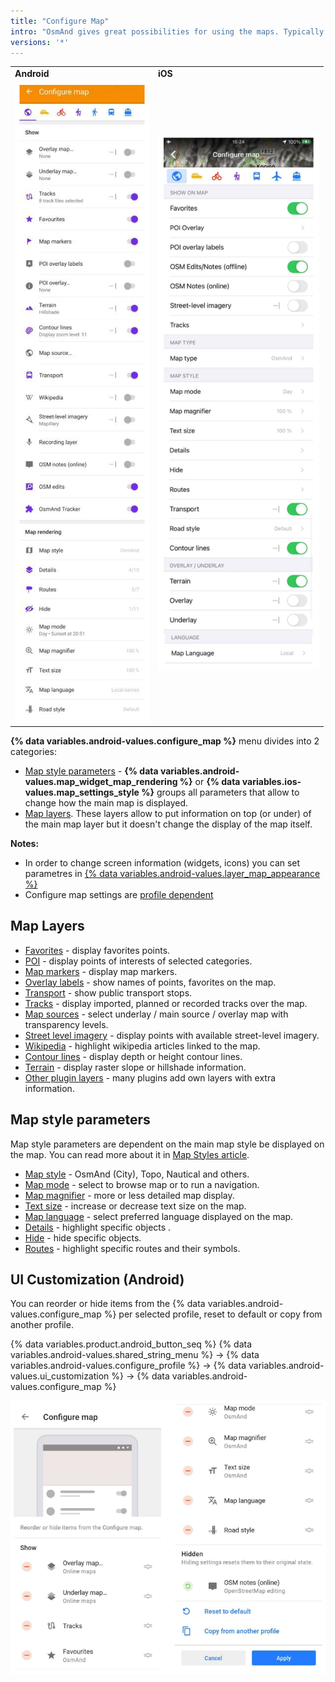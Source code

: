 ```yaml
---
title: "Configure Map"
intro: "OsmAnd gives great possibilities for using the maps. Typically maps needs to be configured for your needs, so you could highlight Favorite points, Navigation markers or special Points of Interests on the map. You could also make visible specific routes or 3rd party GPX files and you could overlay the map with relief information or satellite imagery. All visible map information is configurable via Configure Map menu."
versions: '*'
---
```


| | |
|------------|------------|
| **Android** | **iOS** |
| ![Configure map_android](/assets/images/map/configure-map-android.png) | ![Configure map_ios](/assets/images/map/configure-map-ios.png) |

**{% data variables.android-values.configure_map %}** menu divides into 2 categories:
- [Map style parameters](#map-style-parameters) - **{% data variables.android-values.map_widget_map_rendering %}** or **{% data variables.ios-values.map_settings_style %}** groups all parameters that allow to change how the main map is displayed.
- [Map layers](#map-layers). These layers allow to put information on top (or under) of the main map layer but it doesn't change the display of the map itself.


**Notes:** 
- In order to change screen information (widgets, icons) you can set parametres in [{% data variables.android-values.layer_map_appearance %}](/osmand/widgets/general)
- Configure map settings are [profile dependent](/osmand/personal/profiles)

## Map Layers
   - [Favorites](/osmand/map/point-layers-on-map) - display favorites points.
   - [POI](/osmand/map/point-layers-on-map) - display points of interests of selected categories.
   - [Map markers](/osmand/map/point-layers-on-map) - display map markers.
   - [Overlay labels](/osmand/map/point-layers-on-map) - show names of points, favorites on the map.
   - [Transport](/osmand/map/map-styles-and-parameters#transport) - show public transport stops.
   - [Tracks](/osmand/map/tracks-on-map) - display imported, planned or recorded tracks over the map.
   - [Map sources](/osmand/map/online-raster-maps#select-map-as-main--underlay--overlay-layer) - select underlay / main source / overlay map with transparency levels.
   - [Street level imagery](/osmand/map/street-level-imagery) - display points with available street-level imagery.
   - [Wikipedia](/osmand/map/wikipedia) - highlight wikipedia articles linked to the map.
   - [Contour lines](/osmand/map/contour-lines-hillshade) - display depth or height contour lines.
   - [Terrain](/osmand/map/contour-lines-hillshade) - display raster slope or hillshade information.
   - [Other plugin layers](/osmand/plugins) - many plugins add own layers with extra information.

## Map style parameters
Map style parameters are dependent on the main map style be displayed on the map. You can read more about it in [Map Styles article](/osmand/map/map-styles-and-parameters).
   - [Map style](/osmand/map/map-styles-and-parameters#default-map-styles) - OsmAnd (City), Topo, Nautical and others.
   - [Map mode](/osmand/map/map-styles-and-parameters#map-mode) - select to browse map or to run a navigation.
   - [Map magnifier](/osmand/map/map-styles-and-parameters#map-magnifier) - more or less detailed map display.
   - [Text size](/osmand/map/map-styles-and-parameters#text-size) - increase or decrease text size on the map.
   - [Map language](/osmand/map/map-styles-and-parameters#map-language) - select preferred language displayed on the map.
   - [Details](/osmand/map/map-styles-and-parameters#details) - highlight specific objects .
   - [Hide](/osmand/map/map-styles-and-parameters#hide) - hide specific objects.
   - [Routes](/osmand/map/map-styles-and-parameters#routes) - highlight specific routes and their symbols.
   
## UI Customization (Android)
   
You can reorder or hide items from the {% data variables.android-values.configure_map %} per selected profile, reset to default or copy from another profile.
   
{% data variables.product.android_button_seq %} {% data variables.android-values.shared_string_menu %} → {% data variables.android-values.configure_profile %} → {% data variables.android-values.ui_customization %} → {% data variables.android-values.configure_map %} 

![Configure map items ](/assets/images/settings/configure-screen-ui-customization.png)
